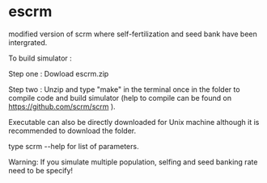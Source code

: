 # escrm
modified version of scrm where self-fertilization and seed bank have been intergrated.

To build simulator :

Step one : Dowload escrm.zip

Step two : Unzip and type "make" in the terminal once in the folder to compile code and build simulator (help to compile can be found on https://github.com/scrm/scrm ).

Executable can also be directly downloaded for Unix machine although it is recommended to download the folder.

type scrm --help for list of parameters. 


Warning: If you simulate multiple population, selfing and seed banking rate need to be specify!


